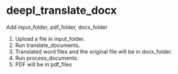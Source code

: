 # deepl_translate_docx

Add input_folder, pdf_folder, docx_folder

1. Upload a file in input_folder. 
2. Run translate_documents.
3. Translated word files and the original file will be in docx_folder.
4. Run process_documents.
5. PDF will be in pdf_files
